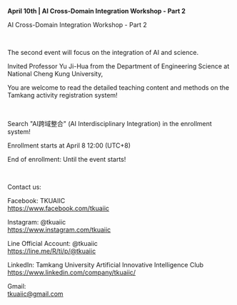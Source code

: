 **April 10th | AI Cross-Domain Integration Workshop - Part 2**

AI Cross-Domain Integration Workshop - Part 2

&nbsp;

The second event will focus on the integration of AI and science.

Invited Professor Yu Ji-Hua from the Department of Engineering Science at National Cheng Kung University,

You are welcome to read the detailed teaching content and methods on the Tamkang activity registration system!

&nbsp;

Search "AI跨域整合" (AI Interdisciplinary Integration) in the enrollment system!

Enrollment starts at April 8 12:00 (UTC+8)

End of enrollment: Until the event starts!

&nbsp;

Contact us:

Facebook: TKUAIIC <br />https://www.facebook.com/tkuaiic

Instagram: @tkuaiic <br />https://www.instagram.com/tkuaiic

Line Official Account: @tkuaiic <br />https://line.me/R/ti/p/@tkuaiic

LinkedIn: Tamkang University Artificial Innovative Intelligence Club <br />https://www.linkedin.com/company/tkuaiic/

Gmail: <br />tkuaiic@gmail.com

